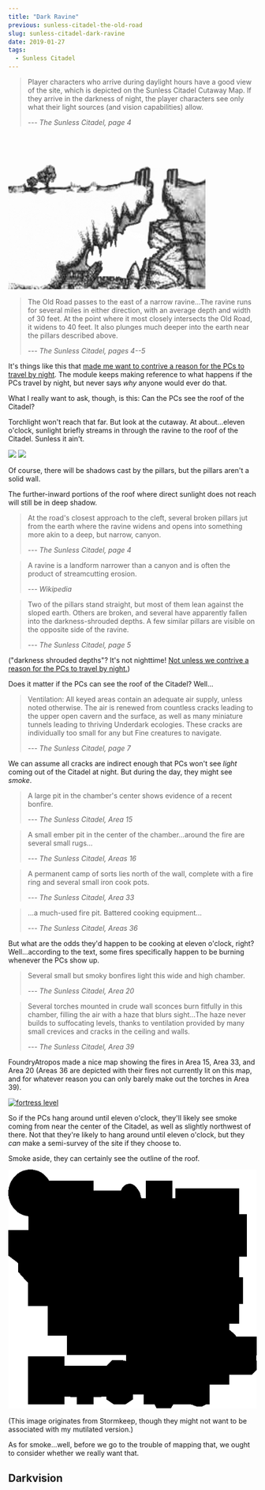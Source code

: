 ```yaml
---
title: "Dark Ravine"
previous: sunless-citadel-the-old-road
slug: sunless-citadel-dark-ravine
date: 2019-01-27
tags:
  - Sunless Citadel
---
```


> Player characters who arrive during daylight hours have a good view of the site, which is depicted on the Sunless Citadel Cutaway Map. If they arrive in the darkness of night, the player characters see only what their light sources (and vision capabilities) allow.
>
> --- <cite>The Sunless Citadel, page 4</cite>

[![ravine what is visible from atop](../../images/ravineOrklordCleaned.png)](http://snailspace.forgreatjustice.net/index.php?p=/discussion/943/scarlet-sunless-citadel-chapter-one/p2)

> The Old Road passes to the east of a narrow ravine...The ravine runs for several miles in either direction, with an average depth and width of 30 feet. At the point where it most closely intersects the Old Road, it widens to 40 feet. It also plunges much deeper into the earth near the pillars described above.
>
> --- <cite>The Sunless Citadel, pages 4--5</cite>

It's things like this that [made me want to contrive a reason for the PCs to travel by night](/rumors-heard-in-oakhurst#no-reason-to-walk-old-road-by-night). The module keeps making reference to what happens if the PCs travel by night, but never says *why* anyone would ever do that.

What I really want to ask, though, is this: Can the PCs see the roof of the Citadel?

Torchlight won't reach that far. But look at the cutaway. At about...eleven o'clock, sunlight briefly streams in through the ravine to the roof of the Citadel. Sunless it ain't.

<div class="imageWrapper">
  <img src="/ravineOrklordCleaned.png"></img>
  <img class="overlayImage5" src="/ravineOrklordSunlight.png"></img>
</div>

Of course, there will be shadows cast by the pillars, but the pillars aren't a solid wall.

The further-inward portions of the roof where direct sunlight does not reach will still be in deep shadow.

> At the road's closest approach to the cleft, several broken pillars jut from the earth where the ravine widens and opens into something more akin to a deep, but narrow, canyon.
>
> --- <cite>The Sunless Citadel, page 4</cite>

> A ravine is a landform narrower than a canyon and is often the product of streamcutting erosion.
>
> --- <cite>Wikipedia</cite>

> Two of the pillars stand straight, but most of them lean against the sloped earth. Others are broken, and several have apparently fallen into the darkness-shrouded depths. A few similar pillars are visible on the opposite side of the ravine.
>
> --- <cite>The Sunless Citadel, page 5</cite>

("darkness shrouded depths"? It's not nighttime! [Not unless we contrive a reason for the PCs to travel by night.](/rumors-heard-in-oakhurst#no-reason-to-walk-old-road-by-night))

Does it matter if the PCs can see the roof of the Citadel? Well...

> Ventilation: All keyed areas contain an adequate air supply, unless noted otherwise. The air is renewed from countless cracks leading to the upper open cavern and the surface, as well as many miniature tunnels leading to thriving Underdark ecologies. These cracks are individually too small for any but Fine creatures to navigate.
>
> --- <cite>The Sunless Citadel, page 7</cite>

We can assume all cracks are indirect enough that PCs won't see *light* coming out of the Citadel at night. But during the day, they might see *smoke*.

> A large pit in the chamber's center shows evidence of a recent bonfire.
>
> --- <cite>The Sunless Citadel, Area 15</cite>

> A small ember pit in the center of the chamber...around the fire are several small rugs...
>
> --- <cite>The Sunless Citadel, Areas 16</cite>

> A permanent camp of sorts lies north of the wall, complete with a fire ring and several small iron cook pots.
>
> --- <cite>The Sunless Citadel, Area 33</cite>

> ...a much-used fire pit. Battered cooking equipment...
>
> --- <cite>The Sunless Citadel, Areas 36</cite>

But what are the odds they'd happen to be cooking at eleven o'clock, right? Well...according to the text, some fires specifically happen to be burning whenever the PCs show up.

> Several small but smoky bonfires light this wide and high chamber.
>
> --- <cite>The Sunless Citadel, Area 20</cite>

> Several torches mounted in crude wall sconces burn fitfully in this chamber, filling the air with a haze that blurs sight...The haze never builds to suffocating levels, thanks to ventilation provided by many small crevices and cracks in the ceiling and walls.
>
> --- <cite>The Sunless Citadel, Area 39</cite>

FoundryAtropos made a nice map showing the fires in Area 15, Area 33, and Area 20 (Areas 36 are depicted with their fires not currently lit on this map, and for whatever reason you can only barely make out the torches in Area 39).

[![fortress level](https://images-wixmp-ed30a86b8c4ca887773594c2.wixmp.com/intermediary/f/693d03bb-4135-4b0c-9098-d9f555863179/dcclon0-5494cd30-3521-44b8-a42f-04b78da1bd88.jpg)](https://www.deviantart.com/foundryatropos/art/Sunless-Citadel-Fortress-Level-746761212)

So if the PCs hang around until eleven o'clock, they'll likely see smoke coming from near the center of the Citadel, as well as slightly northwest of there. Not that they're likely to hang around until eleven o'clock, but they *can* make a semi-survey of the site if they choose to.

Smoke aside, they can certainly see the outline of the roof.

[![outline of fortress level](../../images/fortressLevelStormkeepShapeOnly.png)](https://stormkeep.tripod.com/sunless_citadel.htm)

(This image originates from Stormkeep, though they might not want to be associated with my mutilated version.)

As for smoke...well, before we go to the trouble of mapping that, we ought to consider whether we really want that.

## Darkvision





